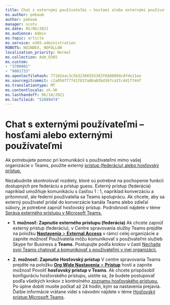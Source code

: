 ```yaml
---
title: Chat s externými používateľmi – hosťami alebo externými používateľmi
ms.author: pebaum
author: pebaum
manager: scotv
ms.date: 05/06/2021
ms.audience: Admin
ms.topic: article
ms.service: o365-administration
ROBOTS: NOINDEX, NOFOLLOW
localization_priority: Normal
ms.collection: Adm_O365
ms.custom:
- "3700001"
- "9001733"
ms.openlocfilehash: 77182eac3c5b32366555302f68d8894c8fde11ee
ms.sourcegitcommit: c2a056f77741f837a86a03bd367ca3fc4d1f744f
ms.translationtype: MT
ms.contentlocale: sk-SK
ms.lasthandoff: 06/10/2021
ms.locfileid: "52889474"
---
```

# <a name="chat-with-external-users---guests-or-federated-users"></a>Chat s externými používateľmi – hosťami alebo externými používateľmi

Ak potrebujete pomoc pri komunikácii s používateľmi mimo vašej organizácie v Teams, použite externý [prístup (federáciu) alebo hosťovský prístup.](/microsoftteams/manage-external-access#external-access-vs-guest-access)

Nezabudnite skontrolovať rozdiely, ktoré sú potrebné na pochopenie funkcií dostupných pre federáciu a prístup guess. Externý prístup (federácia) napríklad umožňuje komunikáciu s časťou 1 : 1, napríklad konverzáciu a prítomnosť, ale federní používatelia sa Teams spoluprácu. Ak chcete, aby sa externý používateľ pridal do konverzácie kanála Teams alebo zdieľal súbory, je potrebné zapnúť hosťovský prístup. Podrobnosti nájdete v téme [Správa externého prístupu v Microsoft Teams.](/microsoftteams/manage-external-access#external-access-vs-guest-access)

- **1. možnosť: Zapnutie externého prístupu (federácia)** Ak chcete zapnúť externý prístup (federáciu), v Centre spravovania služby Teams prejdite na položku [ **Nastavenia**  >  **External Access**](https://admin.teams.microsoft.com/company-wide-settings/external-communications) v rámci celej organizácie a zapnite možnosť Používatelia môžu komunikovať s používateľmi služieb Skype for Business a **Teams.** Postupujte podľa krokov v časti [Nechajte svoj Teams chatovať a komunikovať s používateľmi v inej organizácii.](/microsoftteams/manage-external-access#let-your-teams-users-chat-and-communicate-with-users-in-another-organization)

- **2. možnosť: Zapnutie Hosťovský prístup** V centre spravovania Teams prejdite na položku [ **Org Wide Nastavenia**  >  **Prístup**](https://admin.teams.microsoft.com/company-wide-settings/guest-configuration) hostí a zapnite možnosť Povoliť **hosťovský prístup v Teams**. Ak chcete prispôsobiť konfiguráciu hosťovského prístupu, uistite sa, že budete postupovať podľa všetkých krokov z kontrolného [zoznamu hosťovského prístupu.](/microsoftteams/guest-access-checklist) Po úplne dobití musíte počkať až 24 hodín, kým sa nastavenia prejavia. Ďalšie informácie vrátane videí s návodmi nájdete v téme [Hosťovský prístup Microsoft Teams](/microsoftteams/guest-access).